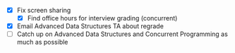 - [x] Fix screen sharing
	- [x] Find office hours for interview grading (concurrent)
- [x] Email Advanced Data Structures TA about regrade
- [ ] Catch up on Advanced Data Structures and Concurrent Programming as much as possible

